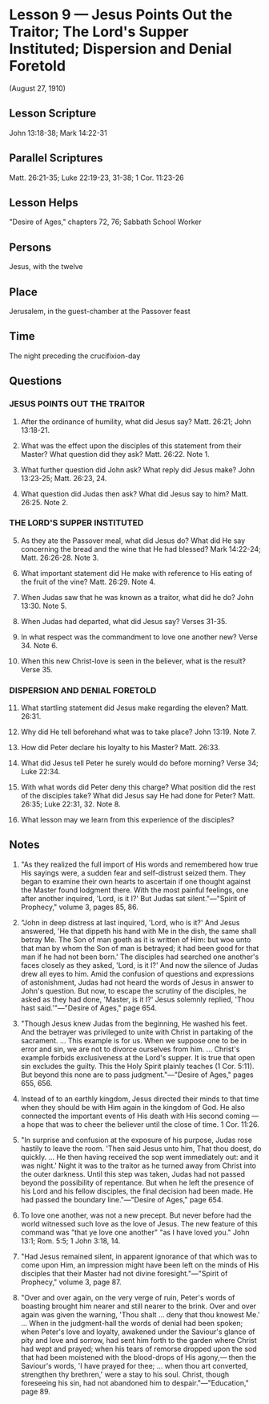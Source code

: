 # Lesson 9 — Jesus Points Out the Traitor; The Lord's Supper Instituted; Dispersion and Denial Foretold

(August 27, 1910)

## Lesson Scripture
John 13:18-38; Mark 14:22-31

## Parallel Scriptures
Matt. 26:21-35; Luke 22:19-23, 31-38; 1 Cor. 11:23-26

## Lesson Helps
"Desire of Ages," chapters 72, 76; Sabbath School Worker

## Persons
Jesus, with the twelve

## Place
Jerusalem, in the guest-chamber at the Passover feast

## Time
The night preceding the crucifixion-day

## Questions

### JESUS POINTS OUT THE TRAITOR

1. After the ordinance of humility, what did Jesus say? Matt. 26:21; John 13:18-21.

2. What was the effect upon the disciples of this statement from their Master? What question did they ask? Matt. 26:22. Note 1.

3. What further question did John ask? What reply did Jesus make? John 13:23-25; Matt. 26:23, 24.

4. What question did Judas then ask? What did Jesus say to him? Matt. 26:25. Note 2.

### THE LORD'S SUPPER INSTITUTED

5. As they ate the Passover meal, what did Jesus do? What did He say concerning the bread and the wine that He had blessed? Mark 14:22-24; Matt. 26:26-28. Note 3.

6. What important statement did He make with reference to His eating of the fruit of the vine? Matt. 26:29. Note 4.

7. When Judas saw that he was known as a traitor, what did he do? John 13:30. Note 5.

8. When Judas had departed, what did Jesus say? Verses 31-35.

9. In what respect was the commandment to love one another new? Verse 34. Note 6.

10. When this new Christ-love is seen in the believer, what is the result? Verse 35.

### DISPERSION AND DENIAL FORETOLD

11. What startling statement did Jesus make regarding the eleven? Matt. 26:31.

12. Why did He tell beforehand what was to take place? John 13:19. Note 7.

13. How did Peter declare his loyalty to his Master? Matt. 26:33.

14. What did Jesus tell Peter he surely would do before morning? Verse 34; Luke 22:34.

15. With what words did Peter deny this charge? What position did the rest of the disciples take? What did Jesus say He had done for Peter? Matt. 26:35; Luke 22:31, 32. Note 8.

16. What lesson may we learn from this experience of the disciples?

## Notes

1. "As they realized the full import of His words and remembered how true His sayings were, a sudden fear and self-distrust seized them. They began to examine their own hearts to ascertain if one thought against the Master found lodgment there. With the most painful feelings, one after another inquired, 'Lord, is it I?' But Judas sat silent."—"Spirit of Prophecy," volume 3, pages 85, 86.

2. "John in deep distress at last inquired, 'Lord, who is it?' And Jesus answered, 'He that dippeth his hand with Me in the dish, the same shall betray Me. The Son of man goeth as it is written of Him: but woe unto that man by whom the Son of man is betrayed; it had been good for that man if he had not been born.' The disciples had searched one another's faces closely as they asked, 'Lord, is it I?' And now the silence of Judas drew all eyes to him. Amid the confusion of questions and expressions of astonishment, Judas had not heard the words of Jesus in answer to John's question. But now, to escape the scrutiny of the disciples, he asked as they had done, 'Master, is it I?' Jesus solemnly replied, 'Thou hast said.'"—"Desire of Ages," page 654.

3. "Though Jesus knew Judas from the beginning, He washed his feet. And the betrayer was privileged to unite with Christ in partaking of the sacrament. ... This example is for us. When we suppose one to be in error and sin, we are not to divorce ourselves from him. ... Christ's example forbids exclusiveness at the Lord's supper. It is true that open sin excludes the guilty. This the Holy Spirit plainly teaches (1 Cor. 5:11). But beyond this none are to pass judgment."—"Desire of Ages," pages 655, 656.

4. Instead of to an earthly kingdom, Jesus directed their minds to that time when they should be with Him again in the kingdom of God. He also connected the important events of His death with His second coming — a hope that was to cheer the believer until the close of time. 1 Cor. 11:26.

5. "In surprise and confusion at the exposure of his purpose, Judas rose hastily to leave the room. 'Then said Jesus unto him, That thou doest, do quickly. ... He then having received the sop went immediately out: and it was night.' Night it was to the traitor as he turned away from Christ into the outer darkness. Until this step was taken, Judas had not passed beyond the possibility of repentance. But when he left the presence of his Lord and his fellow disciples, the final decision had been made. He had passed the boundary line."—"Desire of Ages," page 654.

6. To love one another, was not a new precept. But never before had the world witnessed such love as the love of Jesus. The new feature of this command was "that ye love one another" "as I have loved you." John 13:1; Rom. 5:5; 1 John 3:18, 14.

7. "Had Jesus remained silent, in apparent ignorance of that which was to come upon Him, an impression might have been left on the minds of His disciples that their Master had not divine foresight."—"Spirit of Prophecy," volume 3, page 87.

8. "Over and over again, on the very verge of ruin, Peter's words of boasting brought him nearer and still nearer to the brink. Over and over again was given the warning, 'Thou shalt ... deny that thou knowest Me.' ... When in the judgment-hall the words of denial had been spoken; when Peter's love and loyalty, awakened under the Saviour's glance of pity and love and sorrow, had sent him forth to the garden where Christ had wept and prayed; when his tears of remorse dropped upon the sod that had been moistened with the blood-drops of His agony,— then the Saviour's words, 'I have prayed for thee; ... when thou art converted, strengthen thy brethren,' were a stay to his soul. Christ, though foreseeing his sin, had not abandoned him to despair."—"Education," page 89.
